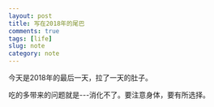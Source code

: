 ```yaml
---
layout: post
title: 写在2018年的尾巴
comments: true
tags: [life]
slug: note
category: note
---
```



今天是2018年的最后一天，拉了一天的肚子。
<!-- 这一年发生了很多的事情，很多事情都是从探索开始，接到的时候都不知道应该如何去处理，有技术的，也有非技术的。\n -->


吃的多带来的问题就是---消化不了。要注意身体，要有所选择。













